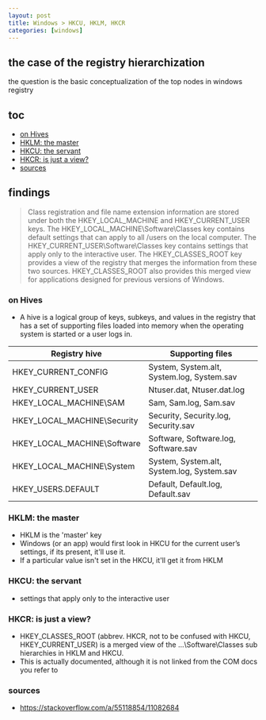 ```yaml
---
layout: post
title: Windows > HKCU, HKLM, HKCR
categories: [windows]
---
```


## the case	of the registry hierarchization
the question is the basic conceptualization of the top nodes in windows registry

## toc
<!-- TOC -->

- [on Hives](#on-hives)
- [HKLM: the master](#hklm-the-master)
- [HKCU: the servant](#hkcu-the-servant)
- [HKCR: is just a view?](#hkcr-is-just-a-view)
- [sources](#sources)

<!-- /TOC -->

## findings

>Class registration and file name extension information are stored under both the HKEY_LOCAL_MACHINE and HKEY_CURRENT_USER keys. The HKEY_LOCAL_MACHINE\Software\Classes key contains default settings that can apply to all /users on the local computer. The HKEY_CURRENT_USER\Software\Classes key contains settings that apply only to the interactive user. The HKEY_CLASSES_ROOT key provides a view of the registry that merges the information from these two sources. HKEY_CLASSES_ROOT also provides this merged view for applications designed for previous versions of Windows.

### on Hives
* A hive is a logical group of keys, subkeys, and values in the registry that has a set of supporting files loaded into memory when the operating system is started or a user logs in.

Registry hive               | Supporting files
----------------------------|-------------------------------------------
HKEY_CURRENT_CONFIG         | System, System.alt, System.log, System.sav
HKEY_CURRENT_USER           | Ntuser.dat, Ntuser.dat.log
HKEY_LOCAL_MACHINE\SAM      | Sam, Sam.log, Sam.sav
HKEY_LOCAL_MACHINE\Security | Security, Security.log, Security.sav
HKEY_LOCAL_MACHINE\Software | Software, Software.log, Software.sav
HKEY_LOCAL_MACHINE\System   | System, System.alt, System.log, System.sav
HKEY_USERS\.DEFAULT         | Default, Default.log, Default.sav

### HKLM: the master
* HKLM is the 'master' key
* Windows (or an app) would first look in HKCU for the current user’s settings, if its present, it'll use it. 
* If a particular value isn't set in the HKCU, it'll get it from HKLM

### HKCU: the servant
* settings that apply only to the interactive user

### HKCR: is just a view?
* HKEY_CLASSES_ROOT (abbrev. HKCR, not to be confused with HKCU, HKEY_CURRENT_USER) is a merged view of the ...\Software\Classes sub hierarchies in HKLM and HKCU.
* This is actually documented, although it is not linked from the COM docs you refer to

### sources
* <https://stackoverflow.com/a/55118854/11082684>
